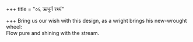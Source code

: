 +++
title = "०६ ऋभुर्न रथ्यं"

+++
Bring us our wish with this design, as a wright brings his new-wrought wheel:  
     Flow pure and shining with the stream.
